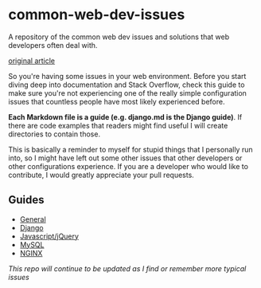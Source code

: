 # common-web-dev-issues
A repository of the common web dev issues and solutions that web developers often deal with.
 
[original article](http://ericsu.me/tech/2016/01/25/common-web-dev-issues.html)

So you're having some issues in your web environment. Before you start diving
deep into documentation and Stack Overflow, check this guide to make sure you're not
experiencing one of the really simple configuration issues that countless people have most likely experienced
before. 

**Each Markdown file is a guide (e.g. django.md is the Django guide)**. If there are code examples that readers might find
useful I will create directories to contain those.

This is basically a reminder to myself for stupid things that I personally run into, so I might have left
out some other issues that other developers or other configurations experience. If you are a developer who would
like to contribute, I would greatly appreciate your pull requests.

## Guides
- [General](general.md)
- [Django](django.md)
- [Javascript/jQuery](javascript.md)
- [MySQL](mysql.md)
- [NGINX](nginx.md)

*This repo will continue to be updated as I find or remember more typical issues*
